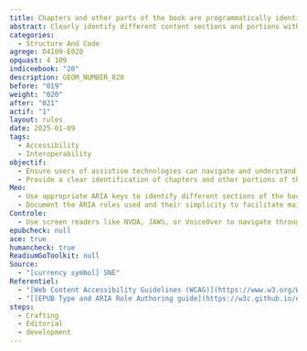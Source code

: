 ```yaml
---
title: Chapters and other parts of the book are programmatically identified with ARIA Role and EPUB types
abstract: Clearly identify different content sections and portions with ARIA roles allows users of support technologies as screen readers, navigate more easily and understand the structure of the book. By doubling the corresponding EPUB Types, this ensures that all playback systems will be able to use this information. This is also useful information on the day when you want to update your content or publish it in a more recent or different format.
categories:
  - Structure And Code
agrege: O4109-E020
opquast: 4 109
indiceebook: "20"
description: GEOM_NUMBER_020
before: "019"
weight: "020"
after: "021"
actif: "1"
layout: rules
date: 2025-01-09
tags:
  - Accessibility
  - Interoperability
objectif:
  - Ensure users of assistive technologies can navigate and understand the structure of the book.
  - Provide a clear identification of chapters and other portions of the book.
Meo:
  - Use appropriate ARIA keys to identify different sections of the book, such as chapters
  - Document the ARIA roles used and their simplicity to facilitate maintenance and future updates.
Controle:
  - Use screen readers like NVDA, JAWS, or VoiceOver to navigate through the book and ensure that the sections are correctly identified.
epubcheck: null
ace: true
humancheck: true
ReadiumGoToolkit: null
Source:
  - "[currency symbol] SNE"
Referentiel:
  - "[Web Content Accessibility Guidelines (WCAG)](https://www.w3.org/WAI/standards-guidelines/wcag/)"
  - "[[EPUB Type and ARIA Role Authoring guide](https://w3c.github.io/epub-specs/epub33/epub-aria-authoring/)]"
steps:
  - Crafting
  - Editorial
  - development
---
```


